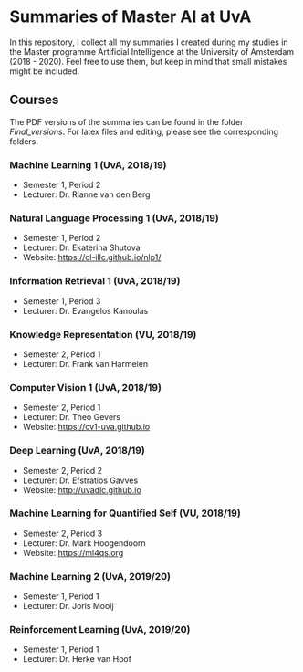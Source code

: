 # Summaries of Master AI at UvA

In this repository, I collect all my summaries I created during my studies in the Master programme Artificial Intelligence at the University of Amsterdam (2018 - 2020). Feel free to use them, but keep in mind that small mistakes might be included.

## Courses

The PDF versions of the summaries can be found in the folder _Final_versions_. For latex files and editing, please see the corresponding folders.

### Machine Learning 1 (UvA, 2018/19)
* Semester 1, Period 2
* Lecturer: Dr. Rianne van den Berg

### Natural Language Processing 1 (UvA, 2018/19)
* Semester 1, Period 2
* Lecturer: Dr. Ekaterina Shutova
* Website: https://cl-illc.github.io/nlp1/

### Information Retrieval 1 (UvA, 2018/19)
* Semester 1, Period 3
* Lecturer: Dr. Evangelos Kanoulas

### Knowledge Representation (VU, 2018/19)
* Semester 2, Period 1
* Lecturer: Dr. Frank van Harmelen

### Computer Vision 1 (UvA, 2018/19)
* Semester 2, Period 1
* Lecturer: Dr. Theo Gevers
* Website: https://cv1-uva.github.io 

### Deep Learning (UvA, 2018/19)
* Semester 2, Period 2
* Lecturer: Dr. Efstratios Gavves
* Website: http://uvadlc.github.io

### Machine Learning for Quantified Self (VU, 2018/19)
* Semester 2, Period 3
* Lecturer: Dr. Mark Hoogendoorn
* Website: https://ml4qs.org

### Machine Learning 2 (UvA, 2019/20)
* Semester 1, Period 1
* Lecturer: Dr. Joris Mooij

### Reinforcement Learning (UvA, 2019/20)
* Semester 1, Period 1
* Lecturer: Dr. Herke van Hoof

